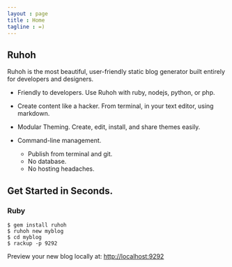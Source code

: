 ```yaml
---
layout : page
title : Home
tagline : =)
---
```



## Ruhoh

Ruhoh is the most beautiful, user-friendly static blog generator
 built entirely for developers and designers.

- Friendly to developers.
  Use Ruhoh with ruby, nodejs, python, or php.

- Create content like a hacker.
  From terminal, in your text editor, using markdown.

- Modular Theming.
  Create, edit, install, and share themes easily. 

- Command-line management. 
  - Publish from terminal and git.
  - No database.
  - No hosting headaches.

## Get Started in Seconds.

### Ruby

    $ gem install ruhoh
    $ ruhoh new myblog
    $ cd myblog
    $ rackup -p 9292

Preview your new blog locally at: <http://localhost:9292>
